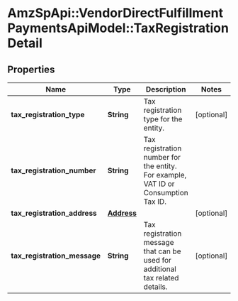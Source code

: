 # AmzSpApi::VendorDirectFulfillmentPaymentsApiModel::TaxRegistrationDetail

## Properties
Name | Type | Description | Notes
------------ | ------------- | ------------- | -------------
**tax_registration_type** | **String** | Tax registration type for the entity. | [optional] 
**tax_registration_number** | **String** | Tax registration number for the entity. For example, VAT ID or Consumption Tax ID. | 
**tax_registration_address** | [**Address**](Address.md) |  | [optional] 
**tax_registration_message** | **String** | Tax registration message that can be used for additional tax related details. | [optional] 

